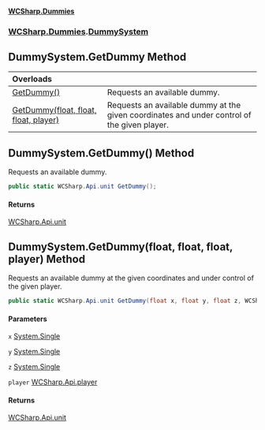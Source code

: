 #### [WCSharp\.Dummies](README.md 'README')
### [WCSharp\.Dummies](WCSharp.Dummies.md 'WCSharp\.Dummies').[DummySystem](WCSharp.Dummies.DummySystem.md 'WCSharp\.Dummies\.DummySystem')

## DummySystem\.GetDummy Method

| Overloads | |
| :--- | :--- |
| [GetDummy\(\)](WCSharp.Dummies.DummySystem.GetDummy.md#WCSharp.Dummies.DummySystem.GetDummy() 'WCSharp\.Dummies\.DummySystem\.GetDummy\(\)') | Requests an available dummy\. |
| [GetDummy\(float, float, float, player\)](WCSharp.Dummies.DummySystem.GetDummy.md#WCSharp.Dummies.DummySystem.GetDummy(float,float,float,WCSharp.Api.player) 'WCSharp\.Dummies\.DummySystem\.GetDummy\(float, float, float, WCSharp\.Api\.player\)') | Requests an available dummy at the given coordinates and under control of the given player\. |

<a name='WCSharp.Dummies.DummySystem.GetDummy()'></a>

## DummySystem\.GetDummy\(\) Method

Requests an available dummy\.

```csharp
public static WCSharp.Api.unit GetDummy();
```

#### Returns
[WCSharp\.Api\.unit](https://learn.microsoft.com/en-us/dotnet/api/wcsharp.api.unit 'WCSharp\.Api\.unit')

<a name='WCSharp.Dummies.DummySystem.GetDummy(float,float,float,WCSharp.Api.player)'></a>

## DummySystem\.GetDummy\(float, float, float, player\) Method

Requests an available dummy at the given coordinates and under control of the given player\.

```csharp
public static WCSharp.Api.unit GetDummy(float x, float y, float z, WCSharp.Api.player player);
```
#### Parameters

<a name='WCSharp.Dummies.DummySystem.GetDummy(float,float,float,WCSharp.Api.player).x'></a>

`x` [System\.Single](https://learn.microsoft.com/en-us/dotnet/api/system.single 'System\.Single')

<a name='WCSharp.Dummies.DummySystem.GetDummy(float,float,float,WCSharp.Api.player).y'></a>

`y` [System\.Single](https://learn.microsoft.com/en-us/dotnet/api/system.single 'System\.Single')

<a name='WCSharp.Dummies.DummySystem.GetDummy(float,float,float,WCSharp.Api.player).z'></a>

`z` [System\.Single](https://learn.microsoft.com/en-us/dotnet/api/system.single 'System\.Single')

<a name='WCSharp.Dummies.DummySystem.GetDummy(float,float,float,WCSharp.Api.player).player'></a>

`player` [WCSharp\.Api\.player](https://learn.microsoft.com/en-us/dotnet/api/wcsharp.api.player 'WCSharp\.Api\.player')

#### Returns
[WCSharp\.Api\.unit](https://learn.microsoft.com/en-us/dotnet/api/wcsharp.api.unit 'WCSharp\.Api\.unit')
